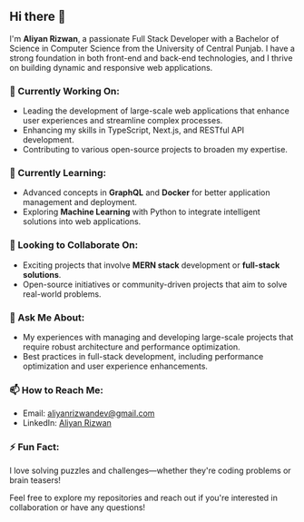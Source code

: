 ## Hi there 👋

I'm **Aliyan Rizwan**, a passionate Full Stack Developer with a Bachelor of Science in Computer Science from the University of Central Punjab. I have a strong foundation in both front-end and back-end technologies, and I thrive on building dynamic and responsive web applications.

### 🔭 Currently Working On:
- Leading the development of large-scale web applications that enhance user experiences and streamline complex processes.
- Enhancing my skills in TypeScript, Next.js, and RESTful API development.
- Contributing to various open-source projects to broaden my expertise.

### 🌱 Currently Learning:
- Advanced concepts in **GraphQL** and **Docker** for better application management and deployment.
- Exploring **Machine Learning** with Python to integrate intelligent solutions into web applications.

### 👯 Looking to Collaborate On:
- Exciting projects that involve **MERN stack** development or **full-stack solutions**.
- Open-source initiatives or community-driven projects that aim to solve real-world problems.

### 🤔 Ask Me About:
- My experiences with managing and developing large-scale projects that require robust architecture and performance optimization.
- Best practices in full-stack development, including performance optimization and user experience enhancements.

### 📫 How to Reach Me:
- Email: [aliyanrizwandev@gmail.com](mailto:aliyanrizwandev@gmail.com)
- LinkedIn: [Aliyan Rizwan](https://www.linkedin.com/in/aliyanrizwandev/)

### ⚡ Fun Fact:
I love solving puzzles and challenges—whether they're coding problems or brain teasers! 

Feel free to explore my repositories and reach out if you're interested in collaboration or have any questions!

